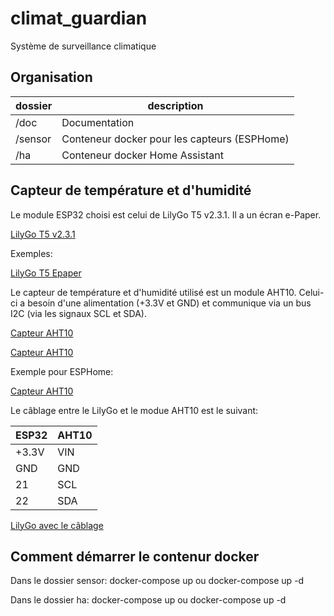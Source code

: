 # climat_guardian

Système de surveillance climatique

## Organisation

| dossier | description                                  |
|---------|----------------------------------------------|
| /doc    | Documentation                                |
| /sensor | Conteneur docker pour les capteurs (ESPHome) |
| /ha     | Conteneur docker Home Assistant              |

## Capteur de température et d'humidité

Le module ESP32 choisi est celui de LilyGo T5 v2.3.1. Il a un écran e-Paper.

[LilyGo T5 v2.3.1](https://www.lilygo.cc/products/t5-v2-3-1)

Exemples:

[LilyGo T5 Epaper](https://github.com/Xinyuan-LilyGO/LilyGo-T5-Epaper-Series)

Le capteur de température et d'humidité utilisé est un module AHT10. 
Celui-ci a besoin d'une alimentation (+3.3V et GND) et communique via un bus I2C (via les signaux SCL et SDA). 

[Capteur AHT10](doc/image/AHT10_IMG1.jpg)

[Capteur AHT10](doc/image/AHT10_IMG2.jpg)

Exemple pour ESPHome:

[Capteur AHT10](https://esphome.io/components/sensor/aht10.html)

Le câblage entre le LilyGo et le modue AHT10 est le suivant:

|ESP32  |AHT10|
|-------|-----|
| +3.3V | VIN |
| GND   | GND |
| 21    | SCL |
| 22    | SDA |

[LilyGo avec le câblage](doc/image/LILYGO_T5_BOT.jpg)

## Comment démarrer le contenur docker

Dans le dossier sensor:
  docker-compose up ou docker-compose up -d 

Dans le dossier ha:
  docker-compose up ou docker-compose up -d 
